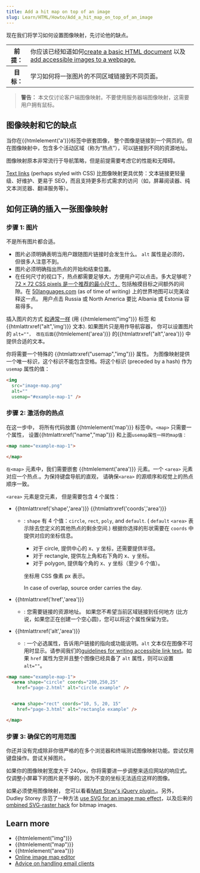 ```yaml
---
title: Add a hit map on top of an image
slug: Learn/HTML/Howto/Add_a_hit_map_on_top_of_an_image
---
```

现在我们将学习如何设置图像映射，先讨论他的缺点。

<table class="learn-box standard-table">
  <tbody>
    <tr>
      <th scope="row">前提：</th>
      <td>
        你应该已经知道如何<a
          href="/zh-CN/Learn/HTML/Write_a_simple_page_in_HTML"
          >create a basic HTML document</a
        >
        以及<a href="/zh-CN/Learn/HTML/Howto/Add_images_to_a_webpage"
          >add accessible images to a webpage.</a
        >
      </td>
    </tr>
    <tr>
      <th scope="row">目标：</th>
      <td>学习如何将一张图片的不同区域链接到不同页面。</td>
    </tr>
  </tbody>
</table>

> **警告：** 本文仅讨论客户端图像映射。不要使用服务器端图像映射，这需要用户拥有鼠标。

## 图像映射和它的缺点

当你在{{htmlelement('a')}}标签中嵌套图像， 整个图像是链接到一个网页的。但在图像映射中，包含多个活动区域（称为“热点”），可以链接到不同的资源地址。

图像映射原本非常流行于导航策略，但是前提需要考虑它的性能和无障碍。

[Text links](/zh-CN/Learn/HTML/Howto/Create_a_hyperlink) (perhaps styled with CSS) 比图像映射更具优势：文本链接更轻量级、好维护、更易于 SEO，而且支持更多形式需求的访问（如，屏幕阅读器、纯文本浏览器、翻译服务等）。

## 如何正确的插入一张图像映射

### 步骤 1: 图片

不是所有图片都合适。

- 图片必须明确表明当用户跟随图片链接时会发生什么。 `alt` 属性是必须的， 但很多人注意不到。
- 图片必须明确指出热点的开始和结束位置。
- 在任何尺寸的视口下，热点都需要足够大，方便用户可以点击。多大足够呢？[72 × 72 CSS pixels 是一个推荐的最小尺寸，](http://uxmovement.com/mobile/finger-friendly-design-ideal-mobile-touch-target-sizes/) 包括触摸目标之间额外的间隙。在 [50languages.com](http://www.goethe-verlag.com/book2/) (as of time of writing) 上的世界地图可以完美诠释这一点。 用户点击 Russia 或 North America 要比 Albania 或 Estonia 容易得多。

插入图片的方式 [和通常一样](/zh-CN/Learn/HTML/Howto/Add_images_to_a_webpage) (用 {{htmlelement("img")}} 标签 和 {{htmlattrxref("alt",'img')}} 文本). 如果图片只是用作导航容器， 你可以设置图片的 `alt=""， 改在后面`{{htmlelement('area')}} 的{{htmlattrxref("alt",'area')}} 中提供合适的文本。

你将需要一个特殊的 {{htmlattrxref("usemap","img")}} 属性。 为图像映射提供一个唯一标识，这个标识不能包含空格。将这个标识 (preceded by a hash) 作为 `usemap` 属性的值：

```html
<img
  src="image-map.png"
  alt=""
  usemap="#example-map-1" />
```

### 步骤 2: 激活你的热点

在这一步中， 将所有代码放置 {{htmlelement('map')}} 标签中。`<map>` 只需要一个属性， 设置{{htmlattrxref("name","map")}} 和上面`usemap属性一样的map值：`

```html
<map name="example-map-1">

</map>
```

`在<map>` 元素中，我们需要嵌套 {{htmlelement('area')}} 元素。一个 `<area>` 元素对应一个热点.。为保持键盘导航的直观， 请确保`<area>` 的源顺序和视觉上的热点顺序一致。

`<area>` 元素是空元素， 但是需要包含 4 个属性：

- {{htmlattrxref('shape','area')}} {{htmlattrxref('coords','area')}}

  - : `shape` 有 4 个值：`circle`, `rect`, `poly`, and `default`. ( `default` `<area>` 表示除去您定义的其他热点的剩余空间.) 根据你选择的形状需要在 `coords` 中提供对应的坐标信息。

    - 对于 circle, 提供中心的 x、y 坐标，还需要提供半径。
    - 对于 rectangle, 提供左上角和右下角的 x、y 坐标。
    - 对于 polygon, 提供每个角的 x、y 坐标（至少 6 个值）。

    坐标用 CSS 像素 px 表示。

    In case of overlap, source order carries the day.

- {{htmlattrxref('href','area')}}
  - : 您需要链接的资源地址。 如果您不希望当前区域链接到任何地方 (比方说，如果您正在创建一个空心圆)，您可以将这个属性保留为空。
- {{htmlattrxref('alt','area')}}
  - : 一个必选属性，告诉用户链接的指向或功能说明。`alt` 文本仅在图像不可用时显示。请参阅我们的[guidelines for writing accessible link text](/zh-CN/Learn/HTML/Howto/Create_a_hyperlink#Writing_accessible_link_text)。如果 `href` 属性为空并且整个图像已经具备了 `alt` 属性，则可以设置 `alt=""`。

```html
<map name="example-map-1">
  <area shape="circle" coords="200,250,25"
    href="page-2.html" alt="circle example" />


  <area shape="rect" coords="10, 5, 20, 15"
    href="page-3.html" alt="rectangle example" />

</map>
```

### 步骤 3: 确保它的可用范围

你还并没有完成除非你很严格的在多个浏览器和终端测试图像映射功能。尝试仅用键盘操作。尝试关掉图片。

如果你的图像映射宽度大于 240px，你将需要进一步调整来适应网站的响应式。仅调整小屏幕下的图片是不够的，因为不变的坐标无法适应这样的图像。

如果必须使用图像映射， 您可以看看[Matt Stow's jQuery plugin.](https://github.com/stowball/jQuery-rwdImageMaps)。另外，Dudley Storey 示范了一种方法 [use SVG for an image map effect](http://thenewcode.com/696/Using-SVG-as-an-Alternative-To-Imagemaps)，以及后来的[ombined SVG-raster hack](http://thenewcode.com/760/Create-A-Responsive-Imagemap-With-SVG) for bitmap images.

## Learn more

- {{htmlelement("img")}}
- {{htmlelement("map")}}
- {{htmlelement("area")}}
- [Online image map editor](http://www.maschek.hu/imagemap/imgmap)
- [Advice on handling email clients](http://blog.goolara.com/2014/06/05/image-maps-revisited/)
